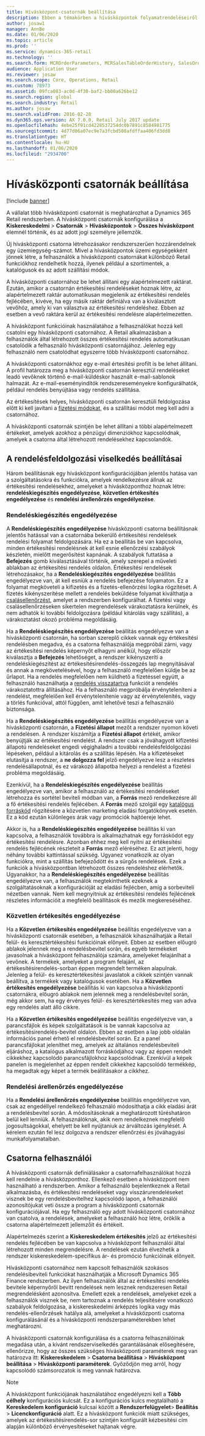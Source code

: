 ```yaml
---
title: Hívásközpont-csatornák beállítása
description: Ebben a témakörben a hívásközpontok folyamatrendeléseiről tájékozódhat a Dynamics 365 Retail használatával.
author: josaw1
manager: AnnBe
ms.date: 01/06/2020
ms.topic: article
ms.prod: ''
ms.service: dynamics-365-retail
ms.technology: ''
ms.search.form: MCROrderParameters, MCRSalesTableOrderHistory, SalesOrderProcessingWorkspace
audience: Application User
ms.reviewer: josaw
ms.search.scope: Core, Operations, Retail
ms.custom: 78973
ms.assetid: 09fca083-ac0d-4f30-baf2-bb00a626be12
ms.search.region: global
ms.search.industry: Retail
ms.author: josaw
ms.search.validFrom: 2016-02-28
ms.dyn365.ops.version: AX 7.0.0, Retail July 2017 update
ms.openlocfilehash: 4ebe25f91cd4228537254dc0b7891c8584981775
ms.sourcegitcommit: 4d77d06a07ec9e7a3fcbd508afdffaa406fd3dd8
ms.translationtype: HT
ms.contentlocale: hu-HU
ms.lasthandoff: 01/06/2020
ms.locfileid: "2934700"
---
```

# <a name="set-up-call-center-channels"></a>Hívásközponti csatornák beállítása

[!include [banner](includes/banner.md)]

A vállalat több hívásközponti csatornát is meghatározhat a Dynamics 365 Retail rendszerben. A hívásközponti csatornák konfigurálása a **Kiskereskedelmi** \> **Csatornák** \> **Hívásközpontok** \> **Összes hívásközpont** elemnél történik, és az adott jogi személyre jellemzők.

Új hívásközponti csatorna létrehozásakor rendszerszerűen hozzárendelnek egy üzemiegység-számot. Mivel a hívásközpontok üzemi egységekként jönnek létre, a felhasználók a hívásközponti csatornákat különböző Retail funkciókhoz rendelhetik hozzá, ilyenek például a szortimentek, a katalógusok és az adott szállítási módok.

A hívásközponti csatornához be lehet állítani egy alapértelmezett raktárat. Ezután, amikor a csatornán értékesítési rendeléseket hoznak létre, az alapértelmezett raktár automatikusan megjelenik az értékesítési rendelés fejlécében, kivéve, ha egy másik raktár definiálva van a kiválasztott vevőhöz, amely ki van választva az értékesítési rendeléshez. Ebben az esetben a vevő raktára kerül az értékesítési rendelésre alapértelmezetten.

A hívásközpont funkcióinak használatához a felhasználókat hozzá kell csatolni egy hívásközponti csatornához. A Retail alkalmazásban a felhasználók által létrehozott összes értékesítési rendelés automatikusan csatolódik a felhasználó hívásközponti csatornájához. Jelenleg egy felhasználó nem csatolódhat egyszerre több hívásközponti csatornához.

A hívásközponti csatornákhoz egy e-mail értesítési profilt is be lehet állítani. A profil határozza meg a hívásközponti csatornán keresztül rendeléseket leadó vevőknek történő e-mail-küldéskor használt e-mail-sablonok halmazát. Az e-mail-eseményindítók rendszereseményekre konfigurálhatók, például rendelés benyújtása vagy rendelés szállítása.

Az értékesítések helyes, hívásközponti csatornán keresztüli feldolgozása előtt ki kell javítani a [fizetési módokat](https://docs.microsoft.com/dynamics365/unified-operations/retail/work-with-payments), és a szállítási módot meg kell adni a csatornához.

A hívásközponti csatornák szintjén be lehet állítani a többi alapértelmezett értékeket, amelyek azokhoz a pénzügyi dimenziókhoz kapcsolódnak, amelyek a csatorna által létrehozott rendelésekhez kapcsolandók.

## <a name="options-for-order-processing-behavior"></a>A rendelésfeldolgozási viselkedés beállításai

Három beállításnak egy hívásközpont konfigurációjában jelentős hatása van a szolgáltatásokra és funkciókra, amelyek rendelkezésre állnak az értékesítési rendelésekhez, amelyeket a hívásközponthoz hoznak létre: **rendeléskiegészítés engedélyezése**, **közvetlen értékesítés engedélyezése** és **rendelési árellenőrzés engedélyezése**.

### <a name="enable-order-completion"></a>Rendeléskiegészítés engedélyezése

A **Rendeléskiegészítés engedélyezése** hívásközponti csatorna beállításnak jelentős hatással van a csatornába bekerülő értékesítési rendelések rendelési folyamat feldolgozására. Ha ez a beállítás be van kapcsolva, minden értékesítési rendelésnek át kell esnie ellenőrzési szabályok készletén, mielőtt megerősítést kapnának. A szabályok futtatása a **Befejezés** gomb kiválasztásával történik, amely szerepel a műveleti ablakban az értékesítési rendelés oldalon. Értékesítési rendelések létrehozásakor, ha a **Rendeléskiegészítés engedélyezése** beállítás engedélyezve van, át kell esniük a rendelés befejezése folyamaton. Ez a folyamat megköveteli a kifizetés és a fizetés-ellenőrzési logika rögzítését. A fizetés kikényszerítése mellett a rendelés beküldése folyamat kiválthatja a [csalásellenőrzést](https://docs.microsoft.com/dynamics365/unified-operations/retail/set-up-fraud-alerts), amelyet a rendszerben konfigurálhat. A fizetési vagy csalásellenőrzéseken sikertelen megrendelések várakoztatásra kerülnek, és nem adhatók ki további feldolgozásra (például kitárolás vagy szállítás), a várakoztatást okozó probléma megoldásáig.

Ha a **Rendeléskiegészítés engedélyezése** beállítás engedélyezve van a hívásközponti csatornán, ha sorban szereplő cikkek vannak egy értékesítési rendelésben megadva, és a csatorna felhasználója megpróbál zárni, vagy az értékesítési rendelés képernyőt elhagyni anélkül, hogy először kiválasztja a **Befejezés** lehetőséget, a rendszer kikényszeríti a rendeléskiegészítést az értékesítésirendelés-összegzés lap megnyitásával és annak a megkövetelésével, hogy a felhasználó megfelelően küldje be az űrlapot. Ha a rendelés megfelelően nem küldhető a fizetéssel együtt, a felhasználó használhatja a [rendelés visszatartva](https://docs.microsoft.com/dynamics365/unified-operations/retail/work-with-order-holds) funkciót a rendelés várakoztatottra állításához. Ha a felhasználó megpróbálja érvényteleníteni a rendelést, megfelelően kell érvénytelenítenie vagy az érvénytelenítés, vagy a törlés funkcióval, attól függően, amit lehetővé teszi a felhasználó biztonsága.

Ha a **Rendeléskiegészítés engedélyezése** beállítás engedélyezve van a hívásközponti csatornán, a **Fizetési állapot** mezőt a rendszer nyomon követi a rendelésen. A rendszer kiszámítja a **Fizetési állapot** értékét, amikor benyújtják az értékesítési rendelést. A rendszer csak a jóváhagyott kifizetési állapotú rendeléseket engedi végighaladni a további rendelésfeldolgozási lépéseken, például a kitárolás és a szállítás lépésén. Ha a kifizetéseket elutasítja a rendszer, a **ne dolgozza fel** jelző engedélyezve lesz a részletes rendelésállapotnál, és ez várakozó állapotba helyezi a rendelést a fizetési probléma megoldásáig.

Ezenkívül, ha a **Rendeléskiegészítés engedélyezése** beállítás engedélyezve van, amikor a felhasználó az értékesítési rendeléseket létrehozza és sortétel beviteli módban van, a **Forrás** mező rendelkezésre áll a fő értékesítési rendelés fejlécében. A **Forrás** mező szolgál egy [katalógus forráskód](https://docs.microsoft.com/dynamics365/unified-operations/retail/call-center-catalogs) rögzítésére a közvetlen marketing eladási forgatókönyvek esetén. Ez a kód ezután különleges árak vagy promóciók hajtóereje lehet.

Akkor is, ha a **Rendeléskiegészítés engedélyezése** beállítás ki van kapcsolva, a felhasználók továbbra is alkalmazhatnak egy forráskódot egy értékesítési rendelésre. Azonban ehhez meg kell nyitni az értékesítési rendelés fejlécének részleteit a **Forrás** mező eléréséhez. Ez azt jelenti, hogy néhány további kattintással szükség. Ugyanez vonatkozik az olyan funkciókra, mint a szállítás befejeződött és a sürgős rendelések. Ezek a funkciók a hívásközpontban létrehozott összes rendeléshez elérhetők. Ugyanakkor, ha a **Rendeléskiegészítés engedélyezése** beállítás engedélyezve van, a felhasználók megtekinthetik ezeknek a szolgáltatásoknak a konfigurációját az eladási fejlécben, amíg a sorbeviteli nézetben vannak. Nem kell megnyitniuk az értékesítési rendelés fejlécének részletes információit a megfelelő beállítások és mezők megkereséséhez.

### <a name="enable-direct-selling"></a>Közvetlen értékesítés engedélyezése

Ha a **Közvetlen értékesítés engedélyezése** beállítás engedélyezve van a hívásközponti csatornák esetében, a felhasználók kihasználhatják a Retail felül- és keresztértékesítési funkcióinak előnyeit. Ebben az esetben előugró ablakok jelennek meg a rendelésbevitel során, és egyéb termékeket javasolnak a hívásközpont felhasználója számára, amelyeket felajánlhat a vevőnek. A termékek, amelyeket a program felajánl, az értékesítésirendelés-sorban éppen megrendelt terméken alapulnak. Jelenleg a felül- és keresztértékesítési javaslatok a cikkek szintjén vannak beállítva, a termékek vagy katalógusok esetében. Ha a **Közvetlen értékesítés engedélyezése** beállítás ki van kapcsolva a hívásközponti csatornákra, előugró ablakok nem jelennek meg a rendelésbevitel során, még akkor sem, ha egy érvényes felül- és keresztértékesítés meg van adva egy rendelés alatt álló cikkre.

Ha a **Közvetlen értékesítés engedélyezése** beállítás engedélyezve van, a parancsfájlok és képek szolgáltatások is be vannak kapcsolva az értékesítésirendelés-bevitel oldalon. Ebben az esetben a lap jobb oldalán információs panel érhető el rendelésbevitel során. Ez a panel parancsfájlokat jeleníthet meg, amelyek az általános rendelésbeviteli eljáráshoz, a katalógus alkalmazott forráskódjához vagy az éppen rendelt cikkekhez kapcsolódó parancsfájlokhoz kapcsolódnak. Ezenkívül a képek panelen is megjelenhet az éppen rendelt cikkekhez kapcsolódó termékkép, ha megadtak egy képet a termék beállításakor a cikkhez.

### <a name="enable-order-price-control"></a>Rendelési árellenőrzés engedélyezése

Ha a **Rendelési árellenőrzés engedélyezése** beállítás engedélyezve van, csak az engedéllyel rendelkező felhasználó módosíthatja a cikk eladási árát a rendelésbevitel során. A módosításoknak a meghatározott tűréshatáron belül kell lenniük. A felhasználóknak, akik nem rendelkeznek megfelelő jogosultságokkal, ehelyett be kell nyújtaniuk az árváltozás igénylését. A kérelem ezután fel lesz dolgozva a rendszer ellenőrzési és jóváhagyási munkafolyamataiban.

## <a name="channel-users"></a>Csatorna felhasználói

A hívásközponti csatornák definiálásakor a csatornafelhasználókat hozzá kell rendelnie a hívásközponthoz. Ellenkező esetben a hívásközpont nem használható a rendszerben. Amikor a felhasználó bejelentkeznek a Retail alkalmazásba, és értékesítési rendeléseket vagy visszárurendeléseket visznek be egy rendelésbevitelhez kapcsolódó lapon, a felhasználói azonosítójukat veti össze a program a hívásközponti csatornák konfigurációjával. Ha egy felhasználó egy adott hívásközponti csatornához van csatolva, a rendelések, amelyeket a felhasználó hoz létre, öröklik a csatorna alapértelmezett jellemzőit és értékeit.

Alapértelmezés szerint a **Kiskereskedelem értékesítés** jelző az értékesítési rendelés fejlécében be van kapcsolva a hívásközpont felhasználói által létrehozott minden megrendelésre. A rendelések ezután élvezhetik a rendszer kiskereskedelem-specifikus ár- és promóció funkcióinak előnyeit.


Hívásközponti csatornához nem kapcsolt felhasználók szokásos rendelésibeviteli funkciókat használhatják a Microsoft Dynamics 365 Finance rendszerben. Az ilyen felhasználók által az értékesítési rendelés bevitele képernyőről bevitt rendelések nem lesznek rendszeresen Retail megrendelésként azonosítva. Emellett ezek a rendelések, amelyeket ezek a felhasználók visznek be, nem tartoznak a rendelés teljesítésére vonatkozó szabályok feldolgozása, a kiskereskedelmi árképzés logika vagy más rendelés-ellenőrzések hatálya alá, amelyeket a hívásközponti csatorna konfigurálásánál és a hívásközponti rendszerparaméterekben lehet meghatározni.


A hívásközponti csatornák konfigurálása és a csatorna felhasználóinak megadása után, a kívánt rendszerviselkedés garantálásának elősegítésére, ellenőrizze, hogy az összes szükséges hívásközponti paraméterek meg van határozva itt: **Kiskereskedelem** \> **Csatorna beállítása** \> **Hívásközpont beállítása** \> **Hívásközponti paraméterek**. Győződjön meg arról, hogy kapcsolódó számsorozatok is meg vannak határozva.

> [!NOTE]
> A hívásközpont funkciójának használatához engedélyezni kell a **Több célhely** konfigurációs kulcsát. Ez a konfigurációs kulcs megtalálható a **Kereskedelem konfiguráció** kulcsai között a **Rendszerfelügyelet**\> **Beállítás** \> **Licenckonfiguráció** alatt. Ez a hívásközpont funkciók miatt szükséges, amelyek az értékesítésirendelés-sor szintjén konfigurált kézbesítési cím alapján különböző érvényesítéseket hajtanak végre. 
